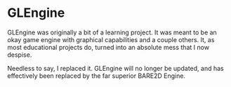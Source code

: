# GLEngine

GLEngine was originally a bit of a learning project. It was meant to be an okay game engine with graphical capabilities and a couple others. It, as most educational projects do, turned into an absolute mess that I now despise.

Needless to say, I replaced it. GLEngine will no longer be updated, and has effectively been replaced by the far superior BARE2D Engine.
